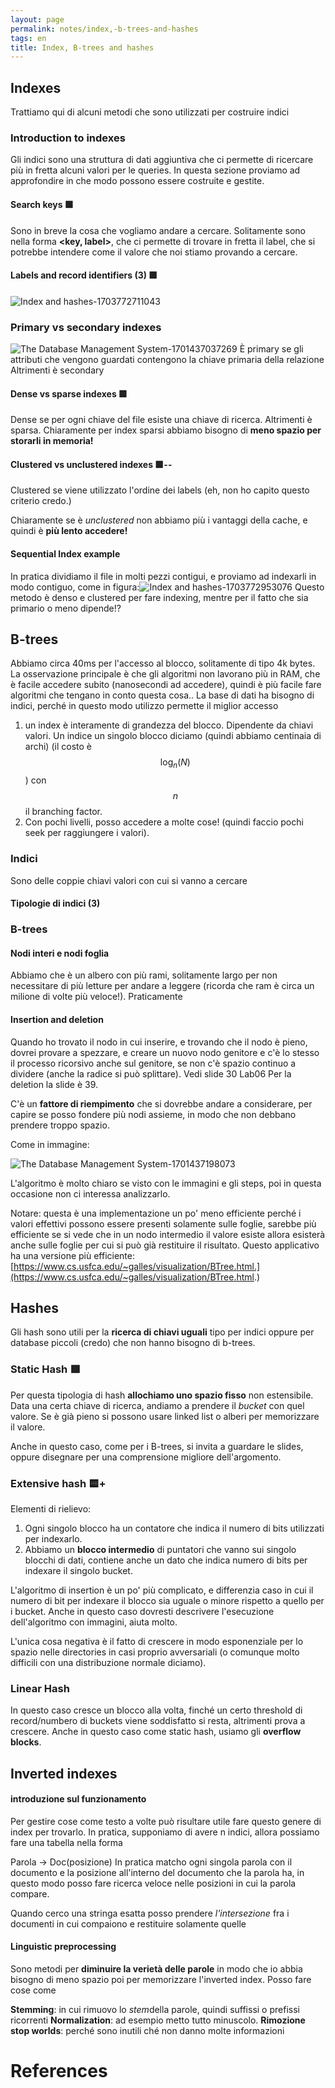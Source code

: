 ```yaml
---
layout: page
permalink: notes/index,-b-trees-and-hashes
tags: en
title: Index, B-trees and hashes
---
```


## Indexes

Trattiamo qui di alcuni metodi che sono utilizzati per costruire indici

### Introduction to indexes

Gli indici sono una struttura di dati aggiuntiva che ci permette di ricercare più in fretta alcuni valori per le queries. In questa sezione proviamo ad approfondire in che modo possono essere costruite e gestite.

#### Search keys 🟩

Sono in breve la cosa che vogliamo andare a cercare. Solitamente sono nella forma
**<key, label>**, che ci permette di trovare in fretta il label, che si potrebbe intendere come il valore che noi stiamo provando a cercare.
#### Labels and record identifiers (3) 🟩
<img src="/images/notes/Index and hashes-1703772711043.jpeg" alt="Index and hashes-1703772711043">

### Primary vs secondary indexes
<img src="/images/notes/The Database Management System-1701437037269.jpeg" alt="The Database Management System-1701437037269">
È primary se gli attributi che vengono guardati contengono la chiave primaria della relazione
Altrimenti è secondary

#### Dense vs sparse indexes 🟩

Dense se per ogni chiave del file esiste una chiave di ricerca. Altrimenti è sparsa.
Chiaramente per index sparsi abbiamo bisogno di **meno spazio per storarli in memoria!**
#### Clustered vs unclustered indexes 🟩--
Clustered se viene utilizzato l'ordine dei labels (eh, non ho capito questo criterio credo.)

Chiaramente se è *unclustered* non abbiamo più i vantaggi della cache, e quindi è **più lento accedere!**


#### Sequential Index example

In pratica dividiamo il file in molti pezzi contigui, e proviamo ad indexarli in modo contiguo, come in figura:<img src="/images/notes/Index and hashes-1703772953076.jpeg" alt="Index and hashes-1703772953076">
Questo metodo è denso e clustered per fare indexing, mentre per il fatto che sia primario o meno dipende!?
## B-trees
Abbiamo circa 40ms per l'accesso al blocco, solitamente di tipo 4k bytes. La osservazione principale è che gli algoritmi non lavorano più in RAM, che è facile accedere subito (nanosecondi ad accedere), quindi è più facile fare algoritmi che tengano in conto questa cosa..
La base di dati ha bisogno di indici, perché in questo modo utilizzo permette il miglior accesso

1. un index è interamente di grandezza del blocco. Dipendente da chiavi valori. Un indice un singolo blocco diciamo (quindi abbiamo centinaia di archi) (il costo è $$\log_{n}(N)$$) con $$n$$ il branching factor.
2. Con pochi livelli, posso accedere a molte cose! (quindi faccio pochi seek per raggiungere i valori).


### Indici
Sono delle coppie chiavi valori con cui si vanno a cercare 

#### Tipologie di indici (3)


### B-trees

#### Nodi interi e nodi foglia
Abbiamo che è un albero con più rami, solitamente largo per non necessitare di più letture per andare a leggere (ricorda che ram è circa un milione di volte più veloce!).
Praticamente 

#### Insertion and deletion
Quando ho trovato il nodo in cui inserire, e trovando che il nodo è pieno, dovrei provare a spezzare, e creare un nuovo nodo genitore e c'è lo stesso il processo ricorsivo anche sul genitore, se non c'è spazio continuo a dividere (anche la radice si può splittare).
Vedi slide 30 Lab06
Per la deletion la slide è 39.

C'è un **fattore di riempimento** che si dovrebbe andare a considerare, per capire se posso fondere più nodi assieme, in modo che non debbano prendere troppo spazio.

Come in immagine:

<img src="/images/notes/The Database Management System-1701437198073.jpeg" alt="The Database Management System-1701437198073">




L'algoritmo è molto chiaro se visto con le immagini e gli steps, poi in questa occasione non ci interessa analizzarlo.

Notare: questa è una implementazione un po' meno efficiente perché i valori effettivi possono essere presenti solamente sulle foglie, sarebbe più efficiente se si vede che in un nodo intermedio il valore esiste allora esisterà anche sulle foglie per cui si può già restituire il risultato.
Questo applicativo ha una versione più efficiente: [https://www.cs.usfca.edu/~galles/visualization/BTree.html.](https://www.cs.usfca.edu/~galles/visualization/BTree.html.)
## Hashes

Gli hash sono utili per la **ricerca di chiavi uguali** tipo per indici oppure per database piccoli (credo) che non hanno bisogno di b-trees.
### Static Hash 🟩
Per questa tipologia di hash **allochiamo uno spazio fisso** non estensibile.
Data una certa chiave di ricerca, andiamo a prendere il *bucket* con quel valore.
Se è già pieno si possono usare linked list o alberi per memorizzare il valore.

Anche in questo caso, come per i B-trees, si invita a guardare le slides, oppure disegnare per una comprensione migliore dell'argomento.
### Extensive hash 🟨+
Elementi di rielievo:
1. Ogni singolo blocco ha un contatore che indica il numero di bits utilizzati per indexarlo.
2. Abbiamo un **blocco intermedio** di puntatori che vanno sui singolo blocchi di dati, contiene anche un dato che indica numero di bits per indexare il singolo bucket.

L'algoritmo di insertion è un po' più complicato, e differenzia caso in cui il numero di bit per indexare il blocco sia uguale o minore rispetto a quello per i bucket.
Anche in questo caso dovresti descrivere l'esecuzione dell'algoritmo con immagini, aiuta molto.

L'unica cosa negativa è il fatto di crescere in modo esponenziale per lo spazio nelle directories in casi proprio avversariali (o comunque molto difficili con una distribuzione normale diciamo).
### Linear Hash

In questo caso cresce un blocco alla volta, finché un certo threshold di record/numbero di buckets viene soddisfatto si resta, altrimenti prova a crescere.
Anche in questo caso come static hash, usiamo gli **overflow blocks**.

## Inverted indexes

#### introduzione sul funzionamento
Per gestire cose come testo a volte può risultare utile fare questo genere di index per trovarlo.
In pratica, supponiamo di avere n indici, allora possiamo fare una tabella nella forma

Parola -> Doc(posizione)
In pratica matcho ogni singola parola con il documento e la posizione all'interno del documento che la parola ha, in questo modo posso fare ricerca veloce nelle posizioni in cui la parola compare.

Quando cerco una stringa esatta posso prendere *l'intersezione* fra i documenti in cui compaiono e restituire solamente quelle

#### Linguistic preprocessing
Sono metodi per **diminuire la verietà delle parole** in modo che io abbia bisogno di meno spazio poi per memorizzare l'inverted index.
Posso fare cose come

**Stemming**: in cui rimuovo lo *stem*della parole, quindi suffissi o prefissi ricorrenti
**Normalization**: ad esempio metto tutto minuscolo.
**Rimozione stop worlds**: perché sono inutili ché non danno molte informazioni


# References